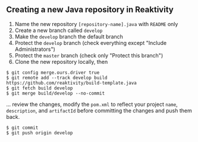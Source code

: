 ## Creating a new Java repository in Reaktivity

1. Name the new repository `[repository-name].java` with `README` only
2. Create a new branch called `develop`
3. Make the `develop` branch the default branch
4. Protect the `develop` branch (check everything except "Include Administrators")
5. Protect the `master` branch (check only "Protect this branch")
6. Clone the new repository locally, then
```
$ git config merge.ours.driver true
$ git remote add --track develop build https://github.com/reaktivity/build-template.java
$ git fetch build develop
$ git merge build/develop --no-commit
```
... review the changes, modify the `pom.xml` to reflect your project `name`, `description`, and `artifactId` before committing the changes and push them back.
```
$ git commit
$ git push origin develop
```
